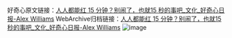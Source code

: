 好奇心原文链接：[人人都能红 15 分钟？别闹了，也就15 秒的事吧_文化_好奇心日报-Alex Williams](https://www.qdaily.com/articles/6081.html)
WebArchive归档链接：[人人都能红 15 分钟？别闹了，也就15 秒的事吧_文化_好奇心日报-Alex Williams](http://web.archive.org/web/20190623165856/https://www.qdaily.com/articles/6081.html)
![image](http://ww3.sinaimg.cn/large/007d5XDply1g3w9iib62uj30u063pe82)
